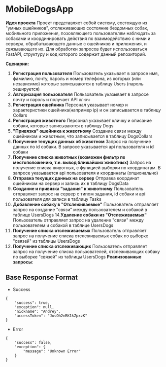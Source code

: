 # MobileDogsApp
**Идея проекта**
  Проект представляет собой систему, состоящую из "умных ошейников", отслеживающих состояние бездомных собак, мобильного приложения, позовляющего пользователям наблюдать за собаками и координировать действия по взаимодействию с ними и сервера, обрабатывающего данные с ошейников и приложения, и связывающего их. Для обработки запросов будет использоваться FastAPI, структуру и код которого содержит данный репозиторий.


**Сценарии:**
1. **Регистрация пользователя**
  Пользователь указывает в запросе имя, фамилию, почту, пароль и номер телефона, из которых (или независимо) которые записываются в таблицу Users (пароль хешируется)
2. **Авторизация пользователя**
  Пользователь указывает в запросе почту и пароль и получает API ключ
3. **Регистрация ошейника**
   Персонал указывает номер и характеристики ошейника(например ip) и он записывается в таблицу Collars
4. **Регистрация животного**
   Персонал указывает кличку и описание собаки, которые записываются в таблицу Dogs
5. **"Привязка" ошейника к животному**
   Создание связи между ошейником и животным, что записывается в таблицу DogsCollars
9. **Получение текущих данных об животном**
    Запрос на получение данных по id собаки. В запросе указывается api пользователя и id собаки
10. **Получение списка животных (возможен фильтр по местоположению, т.е. вывод ближайших животных)**
    Запрос на получение списка животных, с функцией выборки по координатам. В запросе указывается api пользователя и координаты (опционально)
11. **Отправка текущих данных на сервер**
    Отправка координат ошейником на сервер и запись их в таблицу DogsData
12. **Создание и привязка "задания" к животному**
    Пользователь отправляет запрос на сервер с типом задания, id собаки и api пользователя для записи в таблицу Tasks 
13. **Добавление собаку в "Отслеживаемые"**
    Пользователь отправляет запрос на создание "связи" между пользователем и собакой в таблице UsersDogs
14.**Удаление собаки из "Отслеживаемых"**
    Пользователь отправляет запрос на удаление "связи" между пользователем и собакой в таблице UsersDogs
15. **Получение списка отслеживаемых**
    Пользователь отправляет запрос на получение списка отслеживаемых собак по выборке "связей" из таблицы UsersDogs
16. **Получение списка отслеживающих**
    Пользователь отправляет запрос на получение списка пользователей, отслеживающих собаку по выборке "связей" из таблицы UsersDogs
**Реализованные запросы**:
## Base Response Format

+ Success

```
{
    "success": true,
    "exception": null,
    "nickname": "Andrey",
    "accessToken": "JusOh2nRK1kZpxzK"
}
```

+ Error
```
{
    "success": false,
    "exception": {
        "message": "Unknown Error"
    }
}
```


